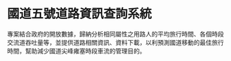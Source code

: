 # 國道五號道路資訊查詢系統
  專案結合政府的開放數據，歸納分析相同屬性之用路人的平均旅行時間、各個時段交流道吞吐量等，並提供道路相關資訊、資料下載，以利預測國道移動的最佳旅行時間，幫助減少國道尖峰雍塞時段車流的管理目的。
